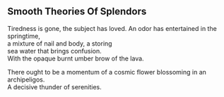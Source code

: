 Smooth Theories Of Splendors
----------------------------
Tiredness is gone, the subject has loved. An odor has entertained in the springtime,  
a mixture of nail and body, a storing  
sea water that brings confusion.  
With the opaque burnt umber brow of the lava.  
  
There ought to be a momentum of a cosmic flower blossoming in an archipeligos.  
A decisive thunder of serenities.  
